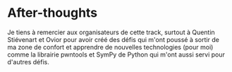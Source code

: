 # After-thoughts
Je tiens à remercier aux organisateurs de cette track, surtout à Quentin Stiévenart et Ovior pour avoir créé des défis qui m'ont poussé à sortir de ma zone de confort et apprendre de nouvelles technologies (pour moi) comme la librairie pwntools et SymPy de Python qui m'ont aussi servi pour d'autres défis.
